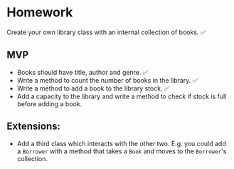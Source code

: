 # Homework

Create your own library class with an internal collection of books. :white_check_mark:

## MVP
* Books should have title, author and genre. :white_check_mark:
* Write a method to count the number of books in the library. :white_check_mark:
* Write a method to add a book to the library stock. :white_check_mark:
* Add a capacity to the library and write a method to check if stock is full before adding a book.  

## Extensions:
* Add a third class which interacts with the other two. E.g. you could add a `Borrower` with a method that takes a `Book` and moves to the `Borrower`'s collection.

